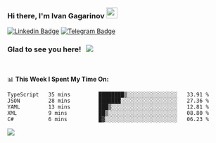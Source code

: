 ### Hi there, I'm Ivan Gagarinov <img src="https://media.giphy.com/media/hvRJCLFzcasrR4ia7z/giphy.gif" width="25px">

[![Linkedin Badge](https://img.shields.io/badge/-LinkedIn-0e76a8?style=flat-square&logo=Linkedin&logoColor=white)](https://linkedin.com/in/ivan-gagarinov-142ba3141/)
[![Telegram Badge](https://img.shields.io/badge/-Telegram-0088cc?style=flat-square&logo=Telegram&logoColor=white)](https://t.me/igagarinov)

### Glad to see you here! &nbsp; ![](https://visitor-badge.glitch.me/badge?page_id=dzencot.dzencot)

</br>

📊 **This Week I Spent My Time On:**
<!--START_SECTION:waka-->
```text
TypeScript   35 mins         ████████▒░░░░░░░░░░░░░░░░   33.91 % 
JSON         28 mins         ███████░░░░░░░░░░░░░░░░░░   27.36 % 
YAML         13 mins         ███▒░░░░░░░░░░░░░░░░░░░░░   12.81 % 
XML          9 mins          ██▒░░░░░░░░░░░░░░░░░░░░░░   08.80 % 
C#           6 mins          █▓░░░░░░░░░░░░░░░░░░░░░░░   06.23 % 
```
<!--END_SECTION:waka-->

[![](https://github-readme-stats.vercel.app/api?username=dzencot&theme=gruvbox)](https://github.com/dzencot)
